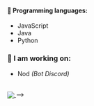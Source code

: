 #### 🔧 Programming languages:
- JavaScript
- Java
- Python

### 🤖 I am working on:
- Nod *(Bot Discord)*
<br>
<a href="https://github.com/izanEsp06">
  <img align="center" src="https://github-readme-stats.vercel.app/api/top-langs/?username=Izanesp06&theme=dracula&hide_langs_below=1" />
</a>-->

